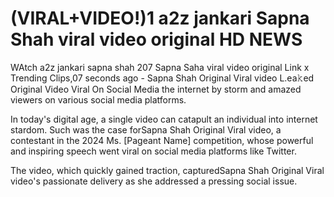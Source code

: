 <h1>(VIRAL+VIDEO!)1 a2z jankari Sapna Shah viral video original HD NEWS</h1>
WAtch a2z jankari sapna shah 207 Sapna Saha viral video original Link x Trending Clips,07 seconds ago - Sapna Shah Original Viral video L.ea𝚔ed Original Video Viral On Social Media the internet by storm and amazed viewers on various social media platforms.

In today's digital age, a single video can catapult an individual into internet stardom. Such was the case forSapna Shah Original Viral video, a contestant in the 2024 Ms. [Pageant Name] competition, whose powerful and inspiring speech went viral on social media platforms like Twitter.

The video, which quickly gained traction, capturedSapna Shah Original Viral video's passionate delivery as she addressed a pressing social issue.
